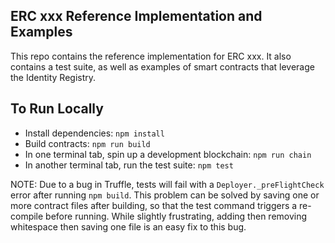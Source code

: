 ## ERC xxx Reference Implementation and Examples

This repo contains the reference implementation for ERC xxx. It also contains a test suite, as well as examples of smart contracts that leverage the Identity Registry.

## To Run Locally
- Install dependencies: `npm install`
- Build contracts: `npm run build`
- In one terminal tab, spin up a development blockchain: `npm run chain`
- In another terminal tab, run the test suite: `npm test`

NOTE: Due to a bug in Truffle, tests will fail with a `Deployer._preFlightCheck` error after running `npm build`. This problem can be solved by saving one or more contract files after building, so that the test command triggers a re-compile before running. While slightly frustrating, adding then removing whitespace then saving one file is an easy fix to this bug.
